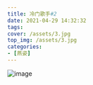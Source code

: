 ```yaml
---
title: 冷门歌手#2
date: 2021-04-29 14:32:32
tags:
cover: /assets/3.jpg
top_img: /assets/3.jpg
categories:
- [燕姿]
---
```


 ![image](/assets/3.jpg)

